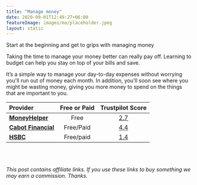 ```yaml
---
title: "Manage money"
date: 2020-09-01T12:49:27+06:00
featureImage: images/ma/placeholder.jpeg
layout: static
---
```


Start at the beginning and get to grips with managing money

Taking the time to manage your money better can really pay off. Learning to budget can help you stay on top of your bills and save.

It’s a simple way to manage your day-to-day expenses without worrying you'll run out of money each month. In addition, you'll soon see where you might be wasting money, giving you more money to spend on the things that are important to you.

| Provider      | Free or Paid  |  Trustpilot Score  |
| :-----------          | :--------------:      |  :--------------:         |
| [**MoneyHelper**](https://www.moneyhelper.org.uk/en/everyday-money/budgeting/beginners-guide-to-managing-your-money) | Free | [2.7](https://www.trustpilot.com/review/www.moneyhelper.org.uk) | 
| [**Cabot Financial**](https://www.cabotfinancial.co.uk/money-management/money-management/what-are-the-benefits-of-budgeting) | Free/Paid | [4.4](https://www.trustpilot.com/review/www.cabotfinancial.co.uk) | 
| [**HSBC**](https://www.hsbc.co.uk/financial-fitness/everyday-budgeting/spending-your-income/) | Free/paid | [1.4](https://www.trustpilot.com/review/www.hsbc.co.uk) | 
  

<br/><br/>

*This post contains affiliate links. If you use these links to buy something we may
earn a commission. Thanks.*






